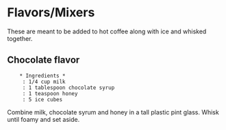 Flavors/Mixers
==============
These are meant to be added to hot coffee along with ice and whisked together.

Chocolate flavor
----------------

        * Ingredients *
         : 1/4 cup milk
         : 1 tablespoon chocolate syrup
         : 1 teaspoon honey
         : 5 ice cubes

Combine milk, chocolate syrum and honey in a tall plastic pint glass. Whisk
until foamy and set aside.
